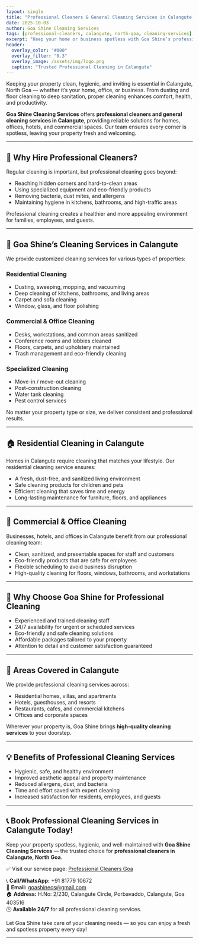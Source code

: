 ```yaml
---
layout: single
title: "Professional Cleaners & General Cleaning Services in Calangute, North Goa"
date: 2025-10-03
author: Goa Shine Cleaning Services
tags: [professional-cleaners, calangute, north-goa, cleaning-services]
excerpt: "Keep your home or business spotless with Goa Shine’s professional cleaning services in Calangute, North Goa — reliable, thorough, and available 24/7."
header:
  overlay_color: "#000"
  overlay_filter: "0.3"
  overlay_image: /assets/img/logo.png
  caption: "Trusted Professional Cleaning in Calangute"
---
```


Keeping your property clean, hygienic, and inviting is essential in Calangute, North Goa — whether it’s your home, office, or business. From dusting and floor cleaning to deep sanitation, proper cleaning enhances comfort, health, and productivity.  

**Goa Shine Cleaning Services** offers **professional cleaners and general cleaning services in Calangute**, providing reliable solutions for homes, offices, hotels, and commercial spaces. Our team ensures every corner is spotless, leaving your property fresh and welcoming.

---

## 🧹 Why Hire Professional Cleaners?
Regular cleaning is important, but professional cleaning goes beyond:  
- Reaching hidden corners and hard-to-clean areas  
- Using specialized equipment and eco-friendly products  
- Removing bacteria, dust mites, and allergens  
- Maintaining hygiene in kitchens, bathrooms, and high-traffic areas  

Professional cleaning creates a healthier and more appealing environment for families, employees, and guests.

---

## 🌟 Goa Shine’s Cleaning Services in Calangute
We provide customized cleaning services for various types of properties:

### Residential Cleaning
- Dusting, sweeping, mopping, and vacuuming  
- Deep cleaning of kitchens, bathrooms, and living areas  
- Carpet and sofa cleaning  
- Window, glass, and floor polishing  

### Commercial & Office Cleaning
- Desks, workstations, and common areas sanitized  
- Conference rooms and lobbies cleaned  
- Floors, carpets, and upholstery maintained  
- Trash management and eco-friendly cleaning  

### Specialized Cleaning
- Move-in / move-out cleaning  
- Post-construction cleaning  
- Water tank cleaning  
- Pest control services  

No matter your property type or size, we deliver consistent and professional results.

---

## 🏠 Residential Cleaning in Calangute
Homes in Calangute require cleaning that matches your lifestyle. Our residential cleaning service ensures:  
- A fresh, dust-free, and sanitized living environment  
- Safe cleaning products for children and pets  
- Efficient cleaning that saves time and energy  
- Long-lasting maintenance for furniture, floors, and appliances  

---

## 🏢 Commercial & Office Cleaning
Businesses, hotels, and offices in Calangute benefit from our professional cleaning team:  
- Clean, sanitized, and presentable spaces for staff and customers  
- Eco-friendly products that are safe for employees  
- Flexible scheduling to avoid business disruption  
- High-quality cleaning for floors, windows, bathrooms, and workstations  

---

## 🚿 Why Choose Goa Shine for Professional Cleaning
- Experienced and trained cleaning staff  
- 24/7 availability for urgent or scheduled services  
- Eco-friendly and safe cleaning solutions  
- Affordable packages tailored to your property  
- Attention to detail and customer satisfaction guaranteed  

---

## 📍 Areas Covered in Calangute
We provide professional cleaning services across:  
- Residential homes, villas, and apartments  
- Hotels, guesthouses, and resorts  
- Restaurants, cafes, and commercial kitchens  
- Offices and corporate spaces  

Wherever your property is, Goa Shine brings **high-quality cleaning services** to your doorstep.

---

## 💡 Benefits of Professional Cleaning Services
- Hygienic, safe, and healthy environment  
- Improved aesthetic appeal and property maintenance  
- Reduced allergens, dust, and bacteria  
- Time and effort saved with expert cleaning  
- Increased satisfaction for residents, employees, and guests  

---

## 📞 Book Professional Cleaning Services in Calangute Today!
Keep your property spotless, hygienic, and well-maintained with **Goa Shine Cleaning Services** — the trusted choice for **professional cleaners in Calangute, North Goa**.  

✅ Visit our service page: [Professional Cleaners Goa](https://www.goashinecs.com/professional-cleaners-in-goa.html)  

📞 **Call/WhatsApp:** +91 81779 10672  
📧 **Email:** goashinecs@gmail.com  
🏠 **Address:** H.No: 2/230, Calangute Circle, Porbavaddo, Calangute, Goa 403516  
🕒 **Available 24/7** for all professional cleaning services.  

Let Goa Shine take care of your cleaning needs — so you can enjoy a fresh and spotless property every day!  

---
